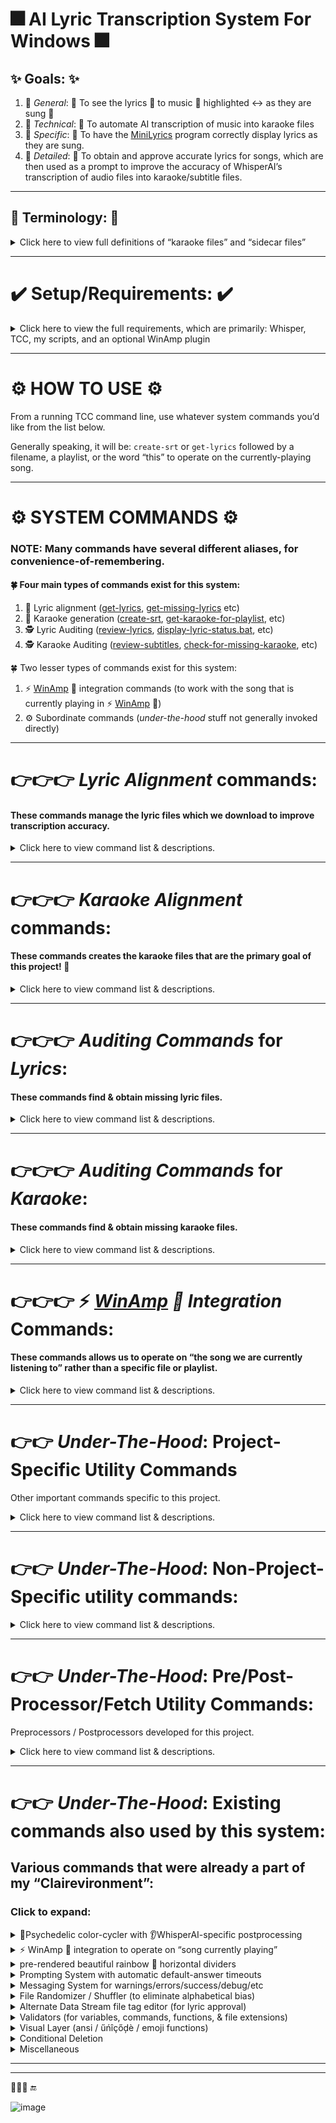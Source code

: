


# 🎆 AI Lyric Transcription System For Windows 🎆

## ✨ Goals: ✨

  1. 🥅 *General*: 🥅 To see the lyrics 📄 to music 🎵 highlighted ↔ as they are sung 🎤
  1. 🥅 *Technical*: 🥅 To automate AI transcription of music into karaoke files
  1. 🥅 *Specific*: 🥅 To have the [MiniLyrics](https://minilyrics.en.softonic.com/) program correctly display lyrics as they are sung.
  1. 🥅 *Detailed*: 🥅 To obtain and approve accurate lyrics for songs, which are then used as a prompt to improve the accuracy of WhisperAI’s transcription of audio files into karaoke/subtitle files.

-----------------------------------------------------------------------------------------------------------------------------------------------

## 📓 Terminology: 📓

<details><summary>Click here to view full definitions of “karaoke files” and “sidecar files”</summary>  

&nbsp;

📑 *Karaoke Files*: 📑 We generally call both ```SRT files``` and ```LRC files``` “karaoke files”, which is a colloquial shorthand for “files capable of displaying the lyrics *as* they are sung”. This system generates ```SRT``` files, but includes a batch converter that converts ```SRT``` to ```LRC```.

&nbsp;

🏎 *Sidecar Files*: 🏎 A file of the *same* name, but *different* extension.

For example, ```filename.mp3``` might have a sidecar file named ```filename.txt```, which would typically be lyrics for a song, and a sidecar file named ```filename.jpg```, which would typically be the cover art to the song.  

Another example is when a program like ```whatever.exe``` has a ```whatever.ini`` *INI file* for its settings; That *INI* file is a sidecar file the *EXE* file. 


😢 *Lyriclessness*: This meaning is specific to this project: Lyriclessness is a state in which a song’s lyrics cannot be found on the internet. At this point of giving up on our lyrics search, we can “approve” the lyriclessness state to mark our task as complete.


</details>

-----------------------------------------------------------------------------------------------------------------------------------------------

# ✔️ Setup/Requirements: ✔️

<details><summary>Click here to view the full requirements, which are primarily: Whisper, TCC, my scripts, and an optional WinAmp plugin</summary>  
  
  &nbsp; 
  
1. 👂 The [latest Faster-Whisper-XXL binaries](https://github.com/Purfview/whisper-standalone-win/releases/tag/Faster-Whisper-XXL)

    - The command ``faster-whisper-xxl.exe`` — our AI transriber — must be in your ```path```.

&nbsp;    

2. 💻 [JPSoft’s TakeCommand (TCC) command-line v31+](https://jpsoft.com/all-downloads/all-downloads.html).  
    - Install TCC:
        - either from [JPSoft.com](https://jpsoft.com/all-downloads/all-downloads.html)
        - or via *WinGet* with the command: ```winget install JPSoft.tcmd```
          - No *WinGet*? Install it in *PowerShell* with the command ```Add-AppxPackage -Path "https://aka.ms/getwinget"``` 
          - or with command ```Add-AppxPackage -RegisterByFamilyName -MainPackage Microsoft.DesktopAppInstaller_8wekyb3d8bbwe```
    - Make ```c:\TCMD``` point to our [TCC](https://jpsoft.com/all-downloads/all-downloads.html) installation:
      - via the command: ```mklink c:\TCMD "c:\Program Files\TCMD31"``` 
      - The folder ```TCMD31``` may vary depending on what version of [TCC](https://jpsoft.com/all-downloads/all-downloads.html) is current.
    - Update TCC to be compatible with my scripts:
       - Open **TCC/TCMD** 
       - type ```option``` at the command line
       - In the upper-left is a section called *“Special Characters”*
       - Change the separator to “^” (the [caret character](https://en.wikipedia.org/wiki/Caret))
       
&nbsp;

3. 🐍 Python 
    - Install Python Anaconda ... That one specifically. [TODO link this]
    - install the *LyricsGenius* package: 
      - install: ```pip install git+https://github.com/johnwillmr/LyricsGenius.git```
      - upgrade: ```pip install -U lyricsgenius```
      - ensure that ```lyricsgenius``` is in your path and works as a command

&nbsp;

4. 🦪 Perl
    - Install Strawberry Perl [TODO link this]
    - install my Perl libraries
      - ```Unzip perl-sitelib-Clio.zip``` into ```c:\Strawberry\perl\site\lib\Clio```

&nbsp;

5. 🖥 [Windows Terminal](https://jpsoft.com/all-downloads/all-downloads.html).  
    - Needed to support our colorful presentation
    - Will look nonsensical otherwise
    - Install *Windows Terminal*:
      - either from [GitHub](https://github.com/microsoft/terminal/releases/)
      - or via *WinGet* with the command: ```winget install -e --id Microsoft.WindowsTerminal```
      - or from the Microsoft Store
    - Add *TCC* to your *Windows Terminal*:
      - Open up *Windows Terminal*
      - Hit Ctrl-, (yes, control-comma) to go into settings
      - Scroll to the bottom of the left pane and click *Add new profile*
      - Duplicate the PowerShell profile
      - Change the name to “TCC”
      - Change the command line to ```c:\tcmd\tcc.exe```
      - Change the starting directory to ```c:\tcmd```
      - Ensure *Run As Administrator* is turned on. 
      - Go into ```Appearance``` and change the font to *Cascadia Code*, which has the proper [ligature rendering](https://github.com/microsoft/cascadia-code#font-features) that I take advantage of cosmetically.
      

&nbsp;    


6. ⌨️ My full [Clairevironment](https://github.com/ClaireCJS/clairecjs_bat/) (a big ball of stuff which includes this project).
    - Technically you probably only need about 100 of these files.  
    - This folder has it’s own ```sort``` and ```uniq``` executables (from [Cygwin](https://www.cygwin.com)) to ensure consistency
    - To install: 
```
git.exe clone https://github.com/ClaireCJS/clairecjs_bat/
mv BAT-and-UTIL-files-1 c:\bat\
set path=%path%;c:\bat\
copy c:\bat\tcmd.ini.bat c:\tcmd\tcmd.ini
copy c:\bat\tcstart.bat  c:\tcmd\tcstart.bat
copy c:\bat\alias.lst    c:\tcmd\alias.lst
```

&nbsp;

7. 💻 Certain environment variables should be defined
    - ```%EDITOR%``` should be set to your text editor command (i.e. ```set editor=editplus.exe```)
    - ```%LYRICS%``` should be set to your lyrics repository   (i.e. ```set lyrics=c:\lyrics\```)

&nbsp;

8. 📂 Filename requirements: Don’t have any audio files with percents or carets in them!
    - Unicode characters should be fine
    - Emoji   characters should be fine, but may be risky
    - DON’T USE “```%```” (the percent character)! It’s technically not even valid, but Windows allows it. Use the unicode ```％``` instead!
    - DON’T USE “```^```” (the [caret character](https://en.wikipedia.org/wiki/Caret))!  Sorry!  Caret is my personal command separator. Spent a lot of time making this system work with caret-filenames, and it mostly does, but with some errant error messages. In the end, I recommend not using carets in music collection filenames. I was using them to represent exponents in quirky song titles that have mathematical equations in their title, such as those by *Type O Negative* and *Man Or Astro Man?*.  It turns out that the superscript characters ¹²³⁴⁵⁶⁷⁸⁹⁰ are easier to live with... Use ```²``` instead of ```^2``` to represent the mathematical concept of “squared”.
    

&nbsp;

7. 📜 Recommended: As mentioned earlier, to use the “local lyric repository search” functionality, you must set an environment variable named ```LYRICS``` to point to your lyric repository.  For example, ```set LYRICS=c:\lyrics```.
This is a repository of saved lyrics, possibly from years of past [MiniLyrics](https://minilyrics.en.softonic.com/)/[EvilLyrics](https://www.evillabs.sk/evillyrics/) use.   
The structure of the repository is assumed to be subfolders for the 1ˢᵗ letter of the artist, with filenames that are “*Artist* - *Title*.txt”, for example ```c:\Lyrics\M\Metallica - Enter Sandman.txt```, with the possibility of apostrophes being substituted into underscores. 

&nbsp;

8. ☯️ Optional: For [automatic cleanup](../BAT-and-UTIL-files-1/clean-up-AI-transcription-trash-files) of leftover AI files across an entire computer:
    - Always be running  the ```Everything``` service, which comes with TakeCommand ([TCC](https://jpsoft.com/all-downloads/all-downloads.html))
    - Use ```start-everything.bat``` or ```start EVERYTHING.EXE -startup``` to start it, if it doesn’t start automatically. 
    - ```clean-up-AI-transcription-trash-files``` is the command to clean up our trash.  Insert it into your startup/autoexec.bat equivalent and this system won’t leave any trash anywhere.

&nbsp;

9. ⚡️ Optional: For 🦙 *[WinAmp](https://forums.winamp.com/forum/winamp/winamp-discussion/306661-winamp-5-666-released-build-3516)* 🦙 integration:
    - Install the [WinampNowPlayingToFile plugin](https://github.com/Aldaviva/WinampNowPlayingToFile)
    - Configure the [WinampNowPlayingToFile plugin](https://github.com/Aldaviva/WinampNowPlayingToFile) so that the 2ⁿᵈ line of its output file is the full filename of the currently playing song. 
    - This allows instant no-resource any-computer access to the location of which song file is currently playing in [WinAmp](https://forums.winamp.com/forum/winamp/winamp-discussion/306661-winamp-5-666-released-build-3516), allowing us to have commands that operate on “whatever song we are currently listening to” from any computer in the household. 🦙
      - Currently doesn’t work if the music is paused, but a future update to the WinAmpNowPlayingToFile plugin is headed down the pipeline

&nbsp;

10. Optional: To speed up the workflow, pre-download lyrics for your entire music collection before even starting to look at individual albums/songs.  
    - Start with: [predownload-all-lyrics-in-all-subfolders.bat](../BAT-and-UTIL-files-1/predownload-all-lyrics-in-all-subfolders.bat), which runs [predownload-lyrics-here.bat](../BAT-and-UTIL-files-1/predownload-lyrics-here.bat) on random subfolders in a random order.  
    - The predownloader marks files so that they are never retried in pre-download mode ever again. 
    - If you would like to erase those markings, run [reset-genius-search-status-for-all-audio-files.bat](../BAT-and-UTIL-files-1/reset-genius-search-status-for-all-audio-files.bat) in a folder. 
    - If you would like to check your progress, run [report-lyric-and-subtitle-percentage-completion.bat](../BAT-and-UTIL-files-1/report-lyric-and-subtitle-percentage-completion.bat)

</details>

-----------------------------------------------------------------------------------------------------------------------------------------------

# ⚙️ HOW TO USE ⚙️

From a running TCC command line, use whatever system commands you’d like from the list below.

Generally speaking, it will be: ```create-srt``` or ```get-lyrics``` followed by a filename, a playlist, or the word “this” to operate on the currently-playing song.


-----------------------------------------------------------------------------------------------------------------------------------------------


# ⚙️ SYSTEM COMMANDS ⚙️

### NOTE: Many commands have several different aliases, for convenience-of-remembering.

#### 🍀 Four main types of commands exist for this system:

  1. 🎤️ Lyric alignment  ([get-lyrics](../BAT-and-UTIL-files-1/get-lyrics.bat),  [get-missing-lyrics](../BAT-and-UTIL-files-1/check-for-missing-lyrics.bat) etc)
  1. 🧏 Karaoke generation  ([create-srt](../BAT-and-UTIL-files-1/create-srt-from-file.bat), [get-karaoke-for-playlist](../BAT-and-UTIL-files-1/get-karaoke-for-playlist.bat), etc)
  1. 🕵 Lyric   Auditing ([review-lyrics](../BAT-and-UTIL-files-1/review-files.bat), [display-lyric-status.bat](../BAT-and-UTIL-files-1/display-lyric-status.bat), etc)
  1. 🕵 Karaoke Auditing ([review-subtitles](../BAT-and-UTIL-files-1/review-subtitles.bat), [check-for-missing-karaoke](../BAT-and-UTIL-files-1/check-for-missing-karaoke.bat), etc)
  
🍀 Two lesser types of commands exist for this system:

  1. ⚡ [WinAmp](https://forums.winamp.com/forum/winamp/winamp-discussion/306661-winamp-5-666-released-build-3516) 🦙 integration commands (to work with the song that is currently playing in ⚡️ [WinAmp](https://forums.winamp.com/forum/winamp/winamp-discussion/306661-winamp-5-666-released-build-3516) 🦙)
  1. ⚙️ Subordinate commands (*under-the-hood* stuff not generally invoked directly)

-----------------------------------------------------------------------------------------------------------------------------------------------

# 👉👉👉 *Lyric Alignment* commands:

#### These commands manage the lyric files which we download to improve transcription accuracy.


<details><summary>Click here to view command list & descriptions.</summary>  

### 🌟 [get-lyrics {*songfile* | *playlist* / “this”} / get-lyrics-for-file {*songfile*} / get-lyrics-for-song {*songfile*} / get-lyrics-via-multiple-sources {*songfile*}](../BAT-and-UTIL-files-1/get-lyrics-via-multiple-sources.bat):

Obtains the lyrics for a song file, a playlist, or the currently playing song. 
- transcriptions work **much** better with lyrics
- checks local sidecar files for pre-existing lyric files
- checks local lyrics/MiniLyrics/EvilLyrics repository for pre-existing lyric files
- seraches Genius for lyrics
- gives option to hand-edit artist/track name if lyrics are not find
- gives option to Google lyrics if all else fails
- gives an option to hand-edit lyrics after download
- can approve lyrics for later use (to concentrate your focus ONLY on lyrics, since karaoke can be generated automatically when the approved lyric file is found)
- can approve lyric*less*ness “give up” on a lyric search (to allow aforementioned automatic AI-generation to happen even though no lyrics were found, and to prevent us from searching for lyrics a 2ⁿᵈ time at a later date)
- lyrics are processed (for example, the apostrophe conversion of changing ```'``` into ```’```)
- lyrics are filtered (spam and unrelated text that follows common patterns are removed)


### 🌟 [get-lyrics-for-currently-playing-song](../BAT-and-UTIL-files-1/get-lyrics-for-currently-playing-song.bat):

If 🦙 *[WinAmp](https://forums.winamp.com/forum/winamp/winamp-discussion/306661-winamp-5-666-released-build-3516)* 🦙 integration is enabled, get lyrics for *the song currently being played*.


### 🌟 [get-missing-lyrics-here.bat](../BAT-and-UTIL-files-1/check-for-missing-lyrics-here.bat) / [get-missing-lyrics](../BAT-and-UTIL-files-1/check-for-missing-lyrics-here.bat) / [gmlh](../BAT-and-UTIL-files-1/check-for-missing-lyrics-here.bat) / [gml](../BAT-and-UTIL-files-1/check-for-missing-lyrics-here.bat):

Gets lyrics for all the files *in the current folder* that do not have *approved* lyric files.
(Uses [check-for-missing-lyrics.bat](../BAT-and-UTIL-files-1/check-for-missing-lyrics.bat).)


### 🌟 [get-lyrics-for-playlist.bat](../BAT-and-UTIL-files-1/get-lyrics-for-playlist.bat) {limit}:

Gets lyrics for all the files *in a playlist* that do not have *approved* lyric files, in random order to avoid alphabetical bias. Can specify an optional *limit*  so that it stops after finding a few.   (Uses [check-for-missing-lyrics.bat](../BAT-and-UTIL-files-1/check-for-missing-lyrics.bat))


### 🌟 cmt / gmt / [create-txt-lyrics-from-karaoke-files.bat](../BAT-and-UTIL-files-1create-txt-lyrics-from-karaoke-files.bat.bat):
create-txt-lyrics-from-karaoke-files.bat

In the current folder, convert all karaoke sidecar files into text sidecar files (unless they already exist).
That is: If an MP3/FLAC has a corresponding LRC/SRT but not TXT version, convert the LRC/SRT to TXT.

It’s good to prep your entire collection with this, by running it in every folder of your music collection. Do this by going to the base folder of your music collection and running: ```global /i create-txt-lyrics-from-karaoke-files.bat```

###
TODO: predownload-all-lyrics-in-all-subfolders.bat

Runs an initial pass of downloading lyrics in a completely unattended fashion, for later review

###
TODO: review-all-lyrics-in-all-subfolders.bat

Randomly walks a folder tree, obtaining/reviewing lyrics, with the intent of approving lyrics for later automatic AI transcription.  
(It is reviewing lyrics in the case of predownload-all-lyrics-in-all-subfolders.bat having already downloaded some lyrics. And it is obtaining lyrics in the case of those lyrics not existing or not being sufficient.)

###
TODO: If you would like to check your progress, run [report-lyric-and-subtitle-percentage-completion.bat](../BAT-and-UTIL-files-1/report-lyric-and-subtitle-percentage-completion.bat). It does generate a log file (```lyric-subtitle-compliance.log```) if you are curious to track your progress over time.


</details>

-----------------------------------------------------------------------------------------------------------------------------------------------


# 👉👉👉 *Karaoke Alignment* commands:

#### These commands creates the karaoke files that are the primary goal of this project! 🎈

<details><summary>Click here to view command list & descriptions.</summary>  

### 🌟 create-srt {*songfile*} / [create-srt-from-file {*songfile*}](../BAT-and-UTIL-files-1/create-srt-from-file.bat):

**Create karaoke for one audio file.**
Performs the AI transcription process for a single song file.
Run without parameters to see various options, including but not limited to  ```ai``` (skips the lyrics component), ```fast``` (shortens prompt timer lengths), ```force``` (generate it even if it already exists), and ```LyricsApproved``` (consider all lyric files to be *pre-approved* even if not explicitly marked as such).


### 🌟 srtthis / [create-srt-file-for-currently-playing-song.bat](../BAT-and-UTIL-files-1/create-srt-file-for-currently-playing-song.bat):

If 🦙 *[WinAmp](https://forums.winamp.com/forum/winamp/winamp-discussion/306661-winamp-5-666-released-build-3516)* 🦙 integration is enabled, creates karaoke file for *the song currently being played*.

If lyrics (or lyriclessness) are pre-approved, creation is automatic.


### 🌟 cmk / gmk / cmkf / [create-missing-karaoke-files / create-the-missing-karaokes-here](../BAT-and-UTIL-files-1/create-the-missing-karaokes-here.bat):

Create karaoke files for **all songs** *in the current folder* that do not have them
Songs that have pre-approved lyrics go through the process automatically.


### 🌟 ❗TODO❗ [get-karaoke-for-playlist.bat](../BAT-and-UTIL-files-1/get-karaoke-for-playlist.bat):

Create karaoke files for **all songs** *in a playlist* that do not have them — Traverses a playlist, running ```create-SRT``` on every file in the playlist. Files are run in random order, to prevent alphabetical bias, and transcriptions are done automatically if lyrics are pre-approved (or if lyriclessness is pre-approved).


### 🌟 ❗TODO❗ create-karaoke-automatically-from-approved-lyrics.bat {folder to recurse through]:

Create karaoke files for **all songs** in a *folder tree* that do not have them, as long as their lyric file has been previously approved. This is intended so one can spend 100% of time aligning/approving lyrics (i.e. with ```get-lyrics-for-playlist.bat```), then go to bed and run this to generate everything that has pre-approved lyrics, saving the karaoke generation for another time (like when you are asleep). 


### 🌟 [delete-bad-ai-transcriptions](../BAT-and-UTIL-files-1/delete-bad-ai-transcriptions):

Automatically run after creating karaoke files, this searches for bad karaoke transriptions (i.e. WhisperAI failures) & deletes them. There are a few key phrases that Whisper hallucinates. Experience dictates the mere presence of these phrases means the entire transcription is suspect.


### 🌟 [create-SRT-without-lyrics-or-voice-detection-for-an-entire-folder-tree.bat](../BAT-and-UTIL-files-1/create-SRT-without-lyrics-or-voice-detection-for-an-entire-folder-tree.bat):

Rarely used side-utility: Creates karaoke files for **all songs** in a *folder tree* without using lyric files or voice detection (VAD). This is useful for folders of hundreds sound clips and small samples, where you just want to get a lot done without the extra overhead of lyrics and without the extra time delay of loading the VAD model.

</details>

-----------------------------------------------------------------------------------------------------------------------------------------------

# 👉👉👉 *Auditing Commands* for *Lyrics*:

#### These commands find & obtain missing lyric files.

<details><summary>Click here to view command list & descriptions.</summary>  

### 🌟 [review-lyrics / review-all-TXTs / review-TXTs.bat](../BAT-and-UTIL-files-1/review-files.bat):

Reviews all lyric files in current folder, using ```print-with-columns``` to reduce scrolling up.




### 🌟 dlsa / dls / [display-lyric-status.bat](../BAT-and-UTIL-files-1/display-lyric-status.bat) {*lyric_filename* or “all” or “audio” or “*”}:

Displays the lyric/lyriclessness status (approved, unapproved, or unset) for all lyric/audio files in current folder. 

To have this happen automatically when changing into a folder, ```alias cd=call cd-alias.bat```,  then create ```autorun.bat``` in the *base folder* of your music collection, containing the command:
```@if exist *.txt (call display-lyric-status)```
or
```@if exist *.txt;*.mp3;*.flac;*.wav (call display-lyric-status all)```
![image](https://github.com/user-attachments/assets/350dbe7c-5649-40ca-a355-ec73a8e34030)
![image](https://github.com/user-attachments/assets/0ccdebd6-7e26-4a2b-91ee-c3e0cfe9f147)


### 🌟 cfml / cmlf / [check-for-missing-lyrics](../BAT-and-UTIL-files-1/check-for-missing-lyrics.bat):

Displays a list of files in the *current folder* which are missing *approved lyric* files 

(Does not display files that have been pre-approved to be lyricless aka “lyriclessness approved” state)


### 🌟 Lyric Auditor: cpfml / cpmlf / [check-playlist-for-missing-lyrics](../BAT-and-UTIL-files-1/get-playlist-for-missing-lyrics.bat):

Displays a list of files in a *playlist* which are missing *approved lyric* files.

Does not display songs that have been pre-approved to be in “lyriclessness” state. These are songs we’ve given up our search on. (todo: verify through testing that pre-approved lyricless songs do not show up here)

![image](https://github.com/user-attachments/assets/42fb6e4e-2cea-48e1-bbc8-499454c201ae)

### 🌟 [display-lyriclessness-status.bat](../BAT-and-UTIL-files-1/display-lyriclessness-status.bat):

Displays the “lyric*lessness*” status of a songfile. A song is in “lyriclessness approved” state if we have officially given up on our lyric search. The “lyriclessness approved” state allows the AI to transcribe our songs *without* a text file prompt, when running in automatic mode. 

In other words: For our transcribe-while-sleeping process to work with songs we can’t find lyrics for, we need to approve the fact that there will be no lyrics. This displays whether that has been done or not.


### 🌟 [display-lyriclessness-status-for-file.bat](../BAT-and-UTIL-files-1/display-lyriclessness-status-for-file.bat):

Displays the lyric*lessness* status of a song.  This is to track whether we’ve officially given up on our lyric search for a song.  


###
TODO: If you would like to check your progress, run [report-lyric-and-subtitle-percentage-completion.bat](../BAT-and-UTIL-files-1/report-lyric-and-subtitle-percentage-completion.bat). It does generate a log file (```lyric-subtitle-compliance.log```) if you are curious to track your progress over time.


</details>

-----------------------------------------------------------------------------------------------------------------------------------------------

# 👉👉👉 *Auditing Commands* for *Karaoke*:

#### These commands find & obtain missing karaoke files.

<details><summary>Click here to view command list & descriptions.</summary>  

### 🌟 [review-subtitles.bat / review-all-SRTs / review-all-subtitles / review-SRTs / review-LRCs](../BAT-and-UTIL-files-1/review-subtitles.bat):

Reviews all karaoke files in current folder, using ```print-with-columns``` to eliminate most scrolling up.

![image](https://github.com/user-attachments/assets/9b579cf2-ca93-4684-aec5-35df8c793143)


### 🌟 cfmk / [check-for-missing-karaoke](../BAT-and-UTIL-files-1/check-for-missing-karaoke.bat):

Displays a list of files in the *current folder* which are missing *karaoke* files

![image](https://github.com/user-attachments/assets/61e1f155-a798-4668-945a-7d7dd2ac06dc)


### 🌟 convert-playlist-to-only-songs-that-do-not-have-karaoke.bat {playlist} [convert-playlist-to-only-song-that-do-not-have-karaoke.bat](../BAT-and-UTIL-files-1/convert-playlist-to-only-song-that-do-not-have-karaoke.bat):

Creates a new playlist consisting of all the files in the original playlist that do not have karaoke sidecar files.
It then asks if we want to start getting karaoke or lyrics for that playlist.

### 🌟 convert-playlist-to-only-songs-that-do-not-have-lyrics.bat {playlist} [convert-playlist-to-only-song-that-do-not-have-lyrics.bat](../BAT-and-UTIL-files-1/convert-playlist-to-only-song-that-do-not-have-lyrics.bat):

Creates a new playlist consisting of all the files in the original playlist that do not have lyric sidecar files.
Asks if we want to start getting lyrics for that playlist.



</details>

-----------------------------------------------------------------------------------------------------------------------------------------------


# 👉👉👉 ⚡️ *[WinAmp](https://forums.winamp.com/forum/winamp/winamp-discussion/306661-winamp-5-666-released-build-3516) 🦙 Integration* Commands:

#### These commands allows us to operate on “the song we are currently listening to” rather than a specific file or playlist.

<details><summary>Click here to view command list & descriptions.</summary>  

### 🌟 [get-lyrics-for-currently-playing-song ](../BAT-and-UTIL-files-1/get-lyrics-for-currently-playing-song.bat):

Get lyrics for *the song currently being played* in ⚡️ [WinAmp](https://forums.winamp.com/forum/winamp/winamp-discussion/306661-winamp-5-666-released-build-3516) 🦙.


### 🌟 srtthis / [create-srt-file-for-currently-playing-song.bat](../BAT-and-UTIL-files-1/create-srt-file-for-currently-playing-song.bat):

Creates karaoke for *the song currently being played* in ⚡️ [WinAmp](https://forums.winamp.com/forum/winamp/winamp-discussion/306661-winamp-5-666-released-build-3516) 🦙.


### 🌟 Karaoke insertion fudger / MiniLyrics fixer - [eccsrt2lrc2clip.bat](../BAT-and-UTIL-files-1/eccsrt2lrc2clip.bat):

In certain very rare situations, [MiniLyrics](https://minilyrics.en.softonic.com/) does not display new karaoke we create. This is because [MiniLyrics](https://minilyrics.en.softonic.com/) primarily uses LRC instead of SRT, so if an LRC was already there, and you create an SRT, it tends to ignore the SRT,e ven if you delete the LRC. 

When this happens, the SRT must be converted to LRC, copied to the clipboard, and pasted into the [MiniLyrics](https://minilyrics.en.softonic.com/) lyric window manually, so that the data goes wherever it is MiniLyrics is storing it (we don’t know! It’s been out of development for 10+ yrs and is am ysterious product). 

This script handles that by detecting the current song playing, converting it’s SRT to LRC, copying the SRT’s contents to the clipboard, and automatically opening [MiniLyrics](https://minilyrics.en.softonic.com/)’s lyric editor window. 

All the user has to do is paste, then save.

</details>

-----------------------------------------------------------------------------------------------------------------------------------------------

# 👉👉 *Under-The-Hood*: Project-Specific Utility Commands 

Other important commands specific to this project.

<details><summary>Click here to view command list & descriptions.</summary>  

### 🌟 Sidecar-File Auditor [CheckAFilelistForFilesMissingSidecarFilesOfTheProvidedExtension](../BAT-and-UTIL-files-1/check_a_filelist_for_files_missing_sidecar_files_of_the_provided_extensions.py):

A generalized utility that, in our case, is being used to process a playlist to create a new playlist consisting of *ONLY* the songs that do not have karaoke files. This helps us focus our efforts.

EXAMPLE:
```
check_a_filelist_for_files_missing_sidecar_files_of_the_provided_extensions.py PlayList.m3u *.srt;*.lrc ``CreateSRTFileWrite
```
^^^ This example goes through the file ```PlayList.m3u```, checks for all files that do not have karaoke files (i.e. no ```*.srt``` or ```*.lrc``` sidecar file), creates a ```PlayList-without lrc srt.m3u``` consisting of those files.  Bbecause the `````CreateSRTFileWrite``` option was used, it also generates a script to actually create the missing karaoke files.  The ``GetLyricsFileWrite``` option can instead be used to *ONLY* obataining lyrics, and save the karaoke generation for later.

![image](https://github.com/user-attachments/assets/5b368467-b23b-4039-b3df-c4dc85e90ad5)


### 🌟 [approve-lyrics / approve-lyric-file {lyric_file}](../BAT-and-UTIL-files-1/approve-lyric-file.bat) / [disapprove-lyrics / disapprove-lyric-file {lyric_file}](../BAT-and-UTIL-files-1/disapprove-lyric-file.bat):

Marks lyric file with approval/disapproval so that we can pre-approve lyric files in advance of transcription process. Uses [Alternate Data Streams](https://superuser.com/questions/186627/anybody-have-a-legitimate-use-for-alternate-data-streams-in-ntfs) to store approval tags in a database-less, file-less way.

![image](https://github.com/user-attachments/assets/c48e2ed3-c1fb-4760-8ba8-c9accf691178)

### 🌟 [approve-subtitles / approve-subtitle-file {subtitle_file}](../BAT-and-UTIL-files-1/approve-subtitle-file.bat) / [disapprove-subtitles / disapprove-subtitle-file {subtitle_file}](../BAT-and-UTIL-files-1/disapprove-subtitle-file.bat):

Same as above but for karaoke files. Not particularly used by this system.

### 🌟 [approve-lyriclessness / approve-lyriclessness-for-file {audio_file}](../BAT-and-UTIL-files-1/approve-lyriclessness-for-file.bat) / [disapprove-lyriclessness / approve-lyriclessness-for-file {audio_file}](../BAT-and-UTIL-files-1/approve-lyriclessness-for-file.bat) {force}:

**Remember:** The only way to batch transcribe in an unattended fashion (“encode while you sleep”) is to pre-approve lyric files.

But what if lyrics can’t be found and we still want to proceed with batch encode?  

In that case, we must pre-approve that the *song* is *lyricless* — in a state of “**lyriclessness**” — because there is no lyric file to approve.

This script marks a *song file* with *lyriclessness* approval/disapproval so that we can do that.


&nbsp;

### 🌟 converter: [srt2lrc.py](../BAT-and-UTIL-files-1/srt2lrc.py):

A *batch* SRT-file to LRC-file converter that’s better than all the other ones on the internet. Used by [eccsrt2lrc2clip.bat](../BAT-and-UTIL-files-1/eccsrt2lrc2clip.bat) in the very rare event of [MiniLyrics](https://minilyrics.en.softonic.com/) not properly importing an ```SRT``` file.

### 🌟 converter: [srt2txt.bat](../BAT-and-UTIL-files-1/srt2txt.bat) / [srt2txt.py](../BAT-and-UTIL-files-1/srt2txt.py):

A *single-file* ```SRT``` to ```TXT```. Used when we already have SRT files for a song (say, from a download), and *really* want a TXT version of the lyrics. Configurable thresholds for joining subtitle lines together into 1 text line (if they are really close together in time, i.e. under ≈0.5 seconds), or for adding a blank line between lyrics (if the subtitles are really far in time from each other, i.e. over ≈3 seconds)

### 🌟 converter: [lrc2txt.bat](../BAT-and-UTIL-files-1/lrc2txt.bat)/ [lrc2txt.py](../BAT-and-UTIL-files-1/lrc2txt.py):

A *single-file* ```LRC``` to ```TXT```. Used when we already have SRT files for a song (say, from a download), and *really* want a TXT version of the lyrics. Correctly converts lines that are a timestamp with no text to blank lines in the output file.


</details>

-----------------------------------------------------------------------------------------------------------------------------------------------

# 👉👉 *Under-The-Hood*: Non-Project-Specific utility commands:

<details><summary>Click here to view command list & descriptions.</summary>  

### 🌟 [print_with_columns.py](../BAT-and-UTIL-files-1/print_with_columns.py) / [newspaper.bat](../BAT-and-UTIL-files-1/newspaper.bat):

Created to review lyrics & karaoke for this project without the interruption of having to scroll up!

Displays text in column (“newspaper”) format with columns.
A useful replacement for the ```type``` command.


### 🌟 [google.py](../BAT-and-UTIL-files-1/google.py):

Invokes a google search in primary browser, all while properly preserving the quotes given at the command line. 
Way harder to do than it should be.

### 🌟 [insert-before-each-line.py](../BAT-and-UTIL-files-1/insert-before-each-line.py) / [insert-after-each-line.py](../BAT-and-UTIL-files-1/insert-after-each-line.py):

Inserts text before/after each line of STDIN. Used for script generation.   
Put ```{{{{QUOTE}}}}``` in the argument to turn it into a quote mark in the final output.
![image](https://github.com/user-attachments/assets/e3423665-783c-45e2-b275-7837d93d5ad9)

### 🌟 [lyric-postprocessor.pl](../BAT-and-UTIL-files-1/lyric-postprocessor.pl):

Display each *unique* line in a file. Much like the ```uniq``` command except that no pre-sorting is required.
[Also has postprocessor functionality listed below]

</details>

-----------------------------------------------------------------------------------------------------------------------------------------------


# 👉👉 *Under-The-Hood*: Pre/Post-Processor/Fetch Utility Commands:

Preprocessors / Postprocessors developed for this project.

<details><summary>Click here to view command list & descriptions.</summary>  

### 🌟 [get-lyrics-with-lyricsgenius-json-processor.pl](../BAT-and-UTIL-files-1/get-lyrics-with-lyricsgenius-json-processor.pl):

The lyric downloader we use for Genius saves lyrics as a ```JSON file```. This extracts the actual lyrics from that file, with minimal preprocessing.

### 🌟 [lyric-postprocessor.pl](../BAT-and-UTIL-files-1/lyric-postprocessor.pl):

A lyric postprocessor that removes tons of junk from downloaded lyrics, only shows unique lines (to help fit into WhisperAI’s 224-token prompt limit), and smushes all the lyrics into a single line (for use as a command line option). Started as a spiritual fork of ``uniq``` that doesn’t require file sorting (to avoid using up the 224 max tokens for WhisperAI with repeating lyrics), and grew into full-fledged lyric preprocessor that does much lyric massaging. Including putting a period at the end of each line, which is later removed by our subtitle postprocessor.


### 🌟 [remove-period-at-ends-of-lines.pl](../BAT-and-UTIL-files-1/remove-period-at-ends-of-lines.pl):

The final subtitle postprocessor, which removes periods from end of each line in a subtitle. 
It preserves the periods at the end of the line if the are for common abbreviations like “Mr.”, “Dr.”, “approx.”, etc

**Rationale:** We add “invisible” periods to the end of each line of lyrics, so that WhisperAI’s ```--sentence``` option is influenced by where lyric posters post the line breaks in their lyrics. It absolutely helped. A lot. Hours were spent determiing this and, and it was obvious from the first [of many] tests.   We then remove these periods (making them “invisible”) afterward, because they are ugly and often not even gramatically correct — just correct for *timing* purposes.  

This also also has some extra karaoke postprocessing functionality slipped in:
    - de-censoring some curse words that WhisperAI censors (suppress this with ```--leave-censorship``` or ```-L```)
    - removing any line that is "A little pause..." "And we are back."... These are hallucinations.

</details>

-----------------------------------------------------------------------------------------------------------------------------------------------

# 👉👉 *Under-The-Hood*: Existing commands also used by this system:

## Various commands that were already a part of my “Clairevironment”:

### Click to expand:

<details><summary>🌈Psychedelic color-cycler with 👂WhisperAI-specific postprocessing</summary>  

### 🌟 [copy-move-post.py](../BAT-and-UTIL-files-1/copy-move-post.py):

Inspired by ```glow.com``` in the 1980s DOS era, a cosmetic postprocessor which employs ANSI color-cycling to inbue a psychedelic effect onto text by cycling the colors of the primary text color through the visible spectrum. Originally written to combat “hangxiety” — anxiety over whether your code has hung — by affecting screenoutput without actually generating any “real” output. Then enhanced to postprocess the output to the ```move``` and ```copy``` commands with emoji, color, italics, double-height text for summaries, and more. Finally, enhanced again with explicit postprocessing for WhisperAI’s transcription output.

Uses my [claire_console.py](../BAT-and-UTIL-files-1/clairecjs_utils/claire_console.py) library to achieve the color-cycling.

&nbsp;
</details>

<details><summary>⚡ WinAmp 🦙 integration to operate on “song currently playing”</summary>  

### 🌟 [go-to-currently-playing-song-dir.bat](../BAT-and-UTIL-files-1/go-to-currently-playing-song-dir.bat):

Used in this project for ⚡ [WinAmp](https://forums.winamp.com/forum/winamp/winamp-discussion/306661-winamp-5-666-released-build-3516) 🦙 integration only. Changes current folder to same folder that the song we are listening to is in.  (The change-folder script is actually generated by [edit-currently-playing-attrib.bat](../BAT-and-UTIL-files-1/edit-currently-playing-attrib.bat))

&nbsp;
### 🌟 [edit-currently-playing-attrib-helper.pl](../BAT-and-UTIL-files-1/edit-currently-playing-attrib-helper.pl):

Used in this project for 🦙 *[WinAmp](https://forums.winamp.com/forum/winamp/winamp-discussion/306661-winamp-5-666-released-build-3516)* 🦙 integration only, by ```go-to-currently-playing-song-dir.bat``` to determine the folder of the current song playing. Processes the ```winamp_now_playing.txt``` file generated by the [WinampNowPlayingToFile plugin](https://github.com/Aldaviva/WinampNowPlayingToFile) to determine this information. 
This method was used becuase API calls would limit us to only using this on the same computer that is running [WinAmp](https://forums.winamp.com/forum/winamp/winamp-discussion/306661-winamp-5-666-released-build-3516), and we want to be able to run this from *other* computers in the household, without having to poke through any kind of security. This is a very ad-hoc organic spaghetti script that isn’t at all nice-looking, but was fixedu p a lot in 2024 to branch past all the horribly ugly legacy 2008, 2009, 2012, and 2013 code, which all worked with the [Last.FM](https://www.last.fm/user/ClioCJS) logfile, an approach we have discontinued because it would create a big hassle every time Last.FM updated their logfile format.


&nbsp;
</details>

<details><summary>pre-rendered beautiful rainbow 🌈 horizontal dividers</summary>  

### 🌟 [divider.bat](../BAT-and-UTIL-files-1/display-horizontal-divider.bat):

Pre-rendered [pretty rainbow-ized horizontal dividers](../BAT-and-UTIL-files-1/dividers/) to separate out output into sections.
![image](https://github.com/user-attachments/assets/ca684639-3df9-4f9c-9e82-17af0a5bb320)

&nbsp;
</details>

<details><summary>Prompting System with automatic default-answer timeouts</summary>  

### 🌟 [askYN.bat](../BAT-and-UTIL-files-1/askYN.bat):

The Yes/No prompting system with automatic-default-answer prompt timeouts.
![image](https://github.com/user-attachments/assets/fbff4fcd-f9da-4395-bfa1-bc95b85a7b18)

&nbsp;
</details>

<details><summary>Messaging System for warnings/errors/success/debug/etc</summary>  

### 🌟 [print-message.bat](../BAT-and-UTIL-files-1/print-message.bat):

The messaging system (used by [warning.bat](../BAT-and-UTIL-files-1/warning.bat), [debug.bat](../BAT-and-UTIL-files-1/debug.bat), [error.bat](../BAT-and-UTIL-files-1/error.bat), [fatal_error.bat](../BAT-and-UTIL-files-1/fatalerror.bat), [success.bat](../BAT-and-UTIL-files-1/success.bat), [celebration.bat](../BAT-and-UTIL-files-1/celebration.bat), [important.bat](../BAT-and-UTIL-files-1/important.bat), [important_less.bat](../BAT-and-UTIL-files-1/important_less.bat), [advice](../BAT-and-UTIL-files-1/advice.bat), [unimportant](../BAT-and-UTIL-files-1/unimportant.bat), etc)

![image](https://github.com/user-attachments/assets/a3335d4e-9359-4584-a4ba-2a306907cb30)

&nbsp;
</details>

<details><summary>File Randomizer / Shuffler (to eliminate alphabetical bias)</summary>  

### 🌟 [randomize-file.pl](../BAT-and-UTIL-files-1/randomize-file.pl.bat):

Scrambles the lines of STDIN.  One could think of it as shuffling/randomizing a playlist/filelist.  Used to do things in random orders.
![image](https://github.com/user-attachments/assets/e64933d7-c8e9-4b9c-a128-1bd40bc53116)

&nbsp;
</details>

<details><summary>Alternate Data Stream file tag editor (for lyric approval)</summary>  

### 🌟 [add-ADS-tag-to-file.bat](../BAT-and-UTIL-files-1/add-ADS-tag-to-file.bat) / [remove-ADS-tag-from-file.bat](../BAT-and-UTIL-files-1/remove-ADS-tag-from-file.bat) / [display-ADS-tag-from-file.bat](../BAT-and-UTIL-files-1/display-ADS-tag-from-file.bat):

Commands for displaying tags, and for adding/removing tags to files using [Alternate Data Streams](https://superuser.com/questions/186627/anybody-have-a-legitimate-use-for-alternate-data-streams-in-ntfs). Used for lyric [dis]approval.
![image](https://github.com/user-attachments/assets/d21f1af0-b2bf-479c-940f-7f62252ef6ce)

&nbsp;
</details>





<details><summary>Validators (for variables, commands, functions, & file extensions)</summary>  

### 🌟 [validate-environment-variables {list of env-var names}](../BAT-and-UTIL-files-1/validate-environment-variable.bat):

Validates whether environment variables (and the files they point to!) exist.
![image](https://github.com/user-attachments/assets/837b847e-9562-4adf-a981-1ad67497b2f7)

### 🌟 [validate-in-path {list of commands}](../BAT-and-UTIL-files-1/validate-in-path.bat):

Validates whether commands (be they internal, alias, or not) are in the path
![image](https://github.com/user-attachments/assets/e05721d4-617c-456e-ab35-19b6b81be036)

### 🌟 [validate-is-extension {filename} {list of extensions}](../BAT-and-UTIL-files-1/validate-is-extension.bat):

Validates whether a file has an acceptable file extension.  
![image](https://github.com/user-attachments/assets/36358ff3-f956-444e-b106-dc7014ee9e7d)

### 🌟 [validate-is-function {list of functions}](../BAT-and-UTIL-files-1/validate-function.bat):

Validates whether a TCC user %@function is defined or not
![image](https://github.com/user-attachments/assets/b877db1e-d797-4f26-b36e-f83f57933469)

&nbsp;

</details>









<details><summary>Visual Layer (ansi / űńîçőḑѐ / emoji functions)</summary>  

### 🌟 [bigecho.bat](../BAT-and-UTIL-files-1/bigecho.bat):

Echos text in double-height (using VT100 double-height ANSI codes). Requires ```set-ansi```.
![image](https://github.com/user-attachments/assets/9cde5587-3033-4fb1-917a-2a82986c6fa8)

### 🌟 [set-ansi.bat](../BAT-and-UTIL-files-1/set-ansi.bat):

Sets envirionment variables (or user functions) for all the ansi codes we know to exist, as well as for our messaging system ([print-message.bat](../BAT-and-UTIL-files-1/print-message.bat)). Read the VT100 and VT220 manuals all the way through for this.

### 🌟 [set-emojis.bat](../BAT-and-UTIL-files-1/set-emojis.bat):

Sets all the emoji we care to set, using the [emoji.env](../BAT-and-UTIL-files-1/emoji.env) file to add new emoji.

### 🌟 [fast_cat.exe](../BAT-and-UTIL-files-1/cat_fast.exe):

Version of ```cat.exe``` deemed to be the fastest. I have several versions of the unix ```cat``` command, but this is the one I use for speediness. Piping things to ```fast_cat``` or ```cat_fast``` fixes ANSI rendering errors and is a required step for modern color rendering if you use [TCC](https://jpsoft.com/all-downloads/all-downloads.html) in conjunction with Windows Terminal.


&nbsp;

</details>



<details><summary>Conditional Deletion</summary>  


### 🌟 [delete-zero-byte-files.bat](../BAT-and-UTIL-files-1/delete-zero-byte-files.bat) {filemask}:

Deletes all 0-byte files matching a filemask. Removes 0-byte files to save us having to check EVERY file for non-zero-ness.
![image](https://github.com/user-attachments/assets/d77d8e9c-af57-42f6-95b8-4dc94205c370)

### 🌟 [del-if-exists.bat](../BAT-and-UTIL-files-1/del-if-exists.bat):

Delete a file, but only if it exists.

![image](https://github.com/user-attachments/assets/cad43e13-7a44-4a70-89ec-fc1304ecfab8)

&nbsp;

</details>



<details><summary>Miscellaneous</summary>  


### 🌟 [environm.bat](../BAT-and-UTIL-files-1/environm.bat):

An absolute mess, but this is the command line initialization script that is run every time our command line is opened. Most anything I create won’t work without this being run.


### 🌟 [run-piped-input-as-bat.bat](../BAT-and-UTIL-files-1/run-piped-input-as-bat.bat):

Receives piped input and runs it as if it were typed to the command line. Dangerous stuff!


### 🌟 [change-single-quotes-to-double-apostrophes.py](../BAT-and-UTIL-files-1/change-single-quotes-to-double-apostrophes.py):

Changes single quotes (```"```) into double-apostrophes (```''```). 
Quote conversion offloaded into python script to avoid command-line complications with varoius quote symbols.
![image](https://github.com/user-attachments/assets/64a42984-11c3-4207-99db-502f8f1b169a)

&nbsp;

### 🌟 [mp3index.bat](../BAT-and-UTIL-files-1/mp3index.bat):

Prints a list of all audio files (mp3, flac, wav, etc).
Technically should be called “```audio_file_index.bat```”. 
![image](https://github.com/user-attachments/assets/7a1262a5-66bf-445d-b611-cd936035b93b)
&nbsp;

</details>


-----------------------------------------------------------------------------------------------------------------------------------------------
-----------------------------------------------------------------------------------------------------------------------------------------------


🏁🏁🏁 🔚 

![image](https://github.com/user-attachments/assets/9abdb1a5-c50a-424c-b151-144046fedd93)


